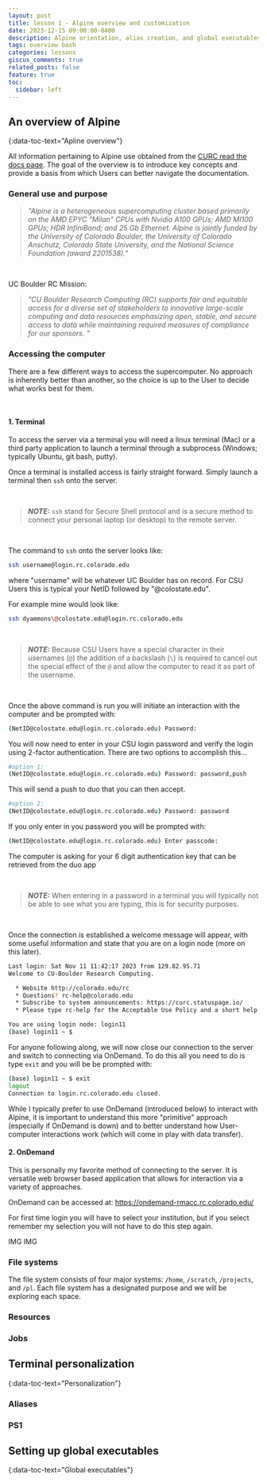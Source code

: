 ```yaml
---
layout: post
title: lesson 1 - Alpine overview and customization
date: 2023-12-15 09:00:00-0400
description: Alpine orientation, alias creation, and global executables
tags: overview bash
categories: lessons
giscus_comments: true
related_posts: false
feature: true
toc:
  sidebar: left
---
```


## An overview of Alpine
{:data-toc-text="Apline overview"}

All information pertaining to Alpine use obtained from the [CURC read the docs page](https://curc.readthedocs.io/en/latest/index.html). The goal of the overview is to introduce key concepts and provide a basis from which Users can better navigate the documentation.

### General use and purpose

> _"Alpine is a heterogeneous supercomputing cluster based primarily on the AMD EPYC "Milan" CPUs with Nvidia A100 GPUs; AMD MI100 GPUs; HDR InfiniBand; and 25 Gb Ethernet. Alpine is jointly funded by the University of Colorado Boulder, the University of Colorado Anschutz, Colorado State University, and the National Science Foundation (award 2201538)."_

<br>

UC Boulder RC Mission:
> _"CU Boulder Research Computing (RC) supports fair and equitable access for a diverse set of
stakeholders to innovative large-scale computing and data resources emphasizing open, stable,
and secure access to data while maintaining required measures of compliance for our sponsors. "_

### Accessing the computer

There are a few different ways to access the supercomputer. No approach is inherently better than another, so the choice is up to the User to decide what works best for them. 

<br>

#### 1. Terminal

To access the server via a terminal you will need a linux terminal (Mac) or a third party application to launch a terminal through a subprocess (Windows; typically Ubuntu, git bash, putty).

Once a terminal is installed access is fairly straight forward. Simply launch a terminal then `ssh` onto the server. 

<br>

> **_NOTE:_** `ssh` stand for Secure Shell protocol and is a secure method to connect your personal laptop (or desktop) to the remote server.

<br>

The command to `ssh` onto the server looks like:
```sh
ssh username@login.rc.colorado.edu
```
where "username" will be whatever UC Boulder has on record. For CSU Users this is typical your NetID followed by "@colostate.edu".

For example mine would look like:
```sh
ssh dyammons\@colostate.edu@login.rc.colorado.edu
```

<br>

> **_NOTE:_** Because CSU Users have a special character in their usernames (`@`) the addition of a backslash (`\`) is required to cancel out the special effect of the `@` and allow the computer to read it as part of the username.

<br>

Once the above command is run you will initiate an interaction with the computer and be prompted with:
```sh
(NetID@colostate.edu@login.rc.colorado.edu) Password:
```

You will now need to enter in your CSU login password and verify the login using 2-factor authentication. There are two options to accomplish this...
```sh
#option 1:
(NetID@colostate.edu@login.rc.colorado.edu) Password: password,push
```

This will send a push to duo that you can then accept.


```sh
#option 2:
(NetID@colostate.edu@login.rc.colorado.edu) Password: password
```

If you only enter in you password you will be prompted with:
```sh
(NetID@colostate.edu@login.rc.colorado.edu) Enter passcode:
```
The computer is asking for your 6 digit authentication key that can be retrieved from the duo app

<br>

> **_NOTE:_** When entering in a password in a terminal you will typically not be able to see what you are typing, this is for security purposes.

<br>

Once the connection is established a welcome message will appear, with some useful information and state that you are on a login node (more on this later).

```sh
Last login: Sat Nov 11 11:42:17 2023 from 129.82.95.71
Welcome to CU-Boulder Research Computing.

  * Website http://colorado.edu/rc
  * Questions? rc-help@colorado.edu
  * Subscribe to system announcements: https://curc.statuspage.io/
  * Please type rc-help for the Acceptable Use Policy and a short help page.

You are using login node: login11
(base) login11 ~ $
```

For anyone following along, we will now close our connection to the server and switch to connecting via OnDemand. To do this all you need to do is type `exit` and you will be be prompted with:
```sh
(base) login11 ~ $ exit
logout
Connection to login.rc.colorado.edu closed.
```

While I typically prefer to use OnDemand (introduced below) to interact with Alpine, it is important to understand this more "primitive" approach (especially if OnDemand is down) and to better understand how User-computer interactions work (which will come in play with data transfer).


#### 2. OnDemand

This is personally my favorite method of connecting to the server. It is versatile web browser based application that allows for interaction via a variety of approaches.

OnDemand can be accessed at: https://ondemand-rmacc.rc.colorado.edu/

For first time login you will have to select your institution, but if you select remember my selection you will not have to do this step again.

IMG
IMG




### File systems

The file system consists of four major systems: `/home`, `/scratch`, `/projects`, and `/pl`. Each file system has a designated purpose and we will be exploring each space.


### Resources

### Jobs

## Terminal personalization
{:data-toc-text="Personalization"}

### Aliases

### PS1

## Setting up global executables
{:data-toc-text="Global executables"}
